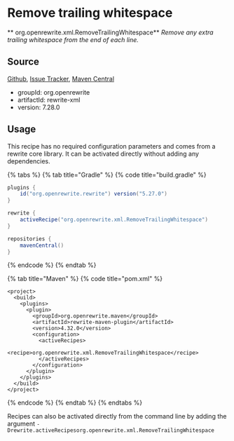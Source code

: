 # Remove trailing whitespace

** org.openrewrite.xml.RemoveTrailingWhitespace**
_Remove any extra trailing whitespace from the end of each line._

## Source

[Github](https://github.com/openrewrite/rewrite), [Issue Tracker](https://github.com/openrewrite/rewrite/issues), [Maven Central](https://search.maven.org/artifact/org.openrewrite/rewrite-xml/7.28.0/jar)

* groupId: org.openrewrite
* artifactId: rewrite-xml
* version: 7.28.0


## Usage

This recipe has no required configuration parameters and comes from a rewrite core library. It can be activated directly without adding any dependencies.

{% tabs %}
{% tab title="Gradle" %}
{% code title="build.gradle" %}
```groovy
plugins {
    id("org.openrewrite.rewrite") version("5.27.0")
}

rewrite {
    activeRecipe("org.openrewrite.xml.RemoveTrailingWhitespace")
}

repositories {
    mavenCentral()
}

```
{% endcode %}
{% endtab %}

{% tab title="Maven" %}
{% code title="pom.xml" %}
```markup
<project>
  <build>
    <plugins>
      <plugin>
        <groupId>org.openrewrite.maven</groupId>
        <artifactId>rewrite-maven-plugin</artifactId>
        <version>4.32.0</version>
        <configuration>
          <activeRecipes>
            <recipe>org.openrewrite.xml.RemoveTrailingWhitespace</recipe>
          </activeRecipes>
        </configuration>
      </plugin>
    </plugins>
  </build>
</project>
```
{% endcode %}
{% endtab %}
{% endtabs %}

Recipes can also be activated directly from the command line by adding the argument `-Drewrite.activeRecipesorg.openrewrite.xml.RemoveTrailingWhitespace`
